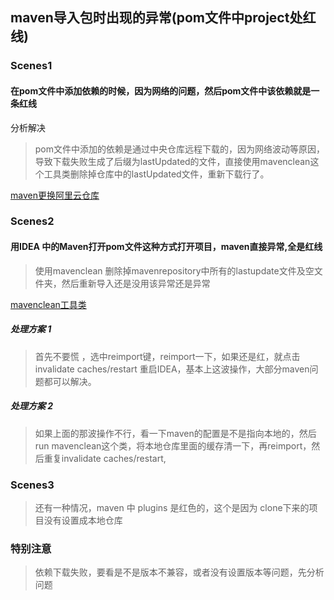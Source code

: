 ## maven导入包时出现的异常(pom文件中project处红线)

### Scenes1

#### 在pom文件中添加依赖的时候，因为网络的问题，然后pom文件中该依赖就是一条红线

分析解决

> pom文件中添加的依赖是通过中央仓库远程下载的，因为网络波动等原因，导致下载失败生成了后缀为lastUpdated的文件，直接使用mavenclean这个工具类删除掉仓库中的lastUpdated文件，重新下载行了。



[maven更换阿里云仓库](https://github.com/SnailsRocket/SnailsNotes/blob/master/docs/tool/mavensettingaliyun.md)





### Scenes2

#### 用IDEA 中的Maven打开pom文件这种方式打开项目，maven直接异常,全是红线

> 使用mavenclean 删除掉mavenrepository中所有的lastupdate文件及空文件夹，然后重新导入还是没用该异常还是异常



[mavenclean工具类](https://github.com/SnailsRocket/SnailsNotes/blob/master/docs/tool/mavenclean.md)



##### 处理方案 1

> 首先不要慌 ，选中reimport键，reimport一下，如果还是红，就点击 invalidate caches/restart  重启IDEA，基本上这波操作，大部分maven问题都可以解决。



##### 处理方案 2 

> 如果上面的那波操作不行，看一下maven的配置是不是指向本地的，然后run mavenclean这个类，将本地仓库里面的缓存清一下，再reimport，然后重复invalidate caches/restart,



### Scenes3

> 还有一种情况，maven 中 plugins 是红色的，这个是因为 clone下来的项目没有设置成本地仓库



### 特别注意

> 依赖下载失败，要看是不是版本不兼容，或者没有设置版本等问题，先分析问题